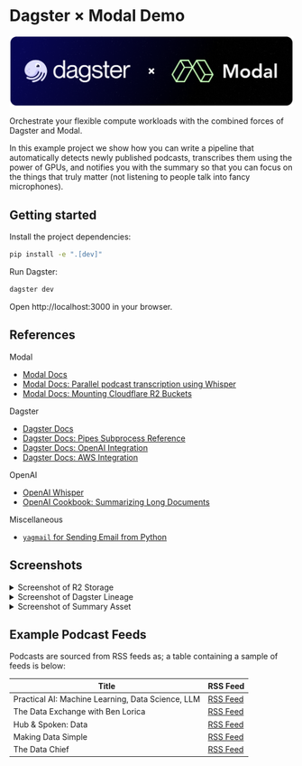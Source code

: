 # Dagster × Modal Demo

![Dagster Modal Banner](_static/dagster-modal-banner.png)

Orchestrate your flexible compute workloads with the combined forces of Dagster and Modal.

In this example project we show how you can write a pipeline that automatically detects newly
published podcasts, transcribes them using the power of GPUs, and notifies you with the summary so
that you can focus on the things that truly matter (not listening to people talk into fancy
microphones).


## Getting started

Install the project dependencies:

```sh
pip install -e ".[dev]"
```

Run Dagster:

```sh
dagster dev
```

Open http://localhost:3000 in your browser.

## References


Modal
- [Modal Docs](https://modal.com/docs)
- [Modal Docs: Parallel podcast transcription using Whisper](https://modal.com/docs/examples/whisper-transcriber#example-parallel-podcast-transcription-using-whisper)
- [Modal Docs: Mounting Cloudflare R2 Buckets](https://modal.com/docs/guide/cloud-bucket-mounts#mounting-cloudflare-r2-buckets)

Dagster
- [Dagster Docs](https://docs.dagster.io/)
- [Dagster Docs: Pipes Subprocess Reference](https://docs.dagster.io/concepts/dagster-pipes/subprocess/reference)
- [Dagster Docs: OpenAI Integration](https://docs.dagster.io/integrations/openai)
- [Dagster Docs: AWS Integration](https://docs.dagster.io/_apidocs/libraries/dagster-aws#s3)

OpenAI
- [OpenAI Whisper](https://github.com/openai/whisper)
- [OpenAI Cookbook: Summarizing Long Documents](https://cookbook.openai.com/examples/summarizing_long_documents)

Miscellaneous
- [`yagmail` for Sending Email from Python](https://github.com/kootenpv/yagmail)

## Screenshots

<details>
<summary>Screenshot of R2 Storage</summary>

![Screenshot R2 Storage](_static/screenshot_r2_storage.png)

</details>

<details>
<summary>Screenshot of Dagster Lineage</summary>

![Screenshot Dagster Lineage](_static/screenshot_dagster_lineage.png)

</details>

<details>
<summary>Screenshot of Summary Asset</summary>

![Screenshot Dagster Summary Asset](_static/screenshot_dagster_summary_asset.png)

</details>

## Example Podcast Feeds

Podcasts are sourced from RSS feeds as; a table containing a sample of feeds is below:

| Title                                             | RSS Feed                                                          |
|---------------------------------------------------|-------------------------------------------------------------------|
| Practical AI: Machine Learning, Data Science, LLM | [RSS Feed](https://changelog.com/practicalai/feed)                |
| The Data Exchange with Ben Lorica                 | [RSS Feed](https://feeds.buzzsprout.com/682433.rss)               |
| Hub & Spoken: Data                                | [RSS Feed](https://cynozure.libsyn.com/rss)                       |
| Making Data Simple                                | [RSS Feed](http://feeds.feedburner.com/IBM-big-data-hub-podcasts) |
| The Data Chief                                    | [RSS Feed](https://feeds.simplecast.com/75zUZHD_)                 |
